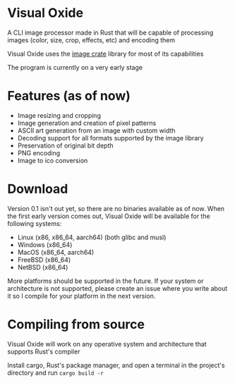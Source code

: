 # Visual Oxide
A CLI image processor made in Rust that will be capable of processing images (color, size, crop, effects, etc) and encoding them

Visual Oxide uses the [image crate](https://crates.io/crates/image) library for most of its capabilities 

The program is currently on a very early stage

# Features (as of now)
- Image resizing and cropping
- Image generation and creation of pixel patterns
- ASCII art generation from an image with custom width
- Decoding support for all formats supported by the image library
- Preservation of original bit depth
- PNG encoding
- Image to ico conversion

# Download

Version 0.1 isn't out yet, so there are no binaries available as of now.
When the first early version comes out, Visual Oxide will be available for the following systems:
- Linux (x86, x86_64, aarch64) (both glibc and musl)
- Windows (x86_64)
- MacOS (x86_64, aarch64)
- FreeBSD (x86_64)
- NetBSD (x86_64)

More platforms should be supported in the future. If your system or architecture is not supported, please create an issue where you write about it so I compile for your platform in the next version.

# Compiling from source
Visual Oxide will work on any operative system and architecture that supports Rust's compiler

Install cargo, Rust's package manager, and open a terminal in the project's directory and run ``` cargo build -r ```
